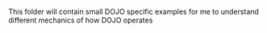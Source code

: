 This folder will contain small DOJO specific examples for me to understand different mechanics of how DOJO operates